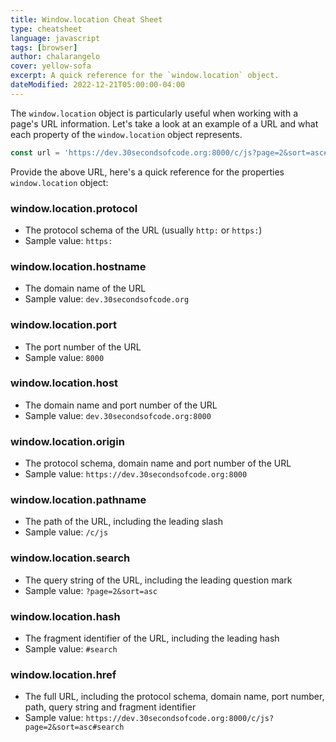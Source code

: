 ```yaml
---
title: Window.location Cheat Sheet
type: cheatsheet
language: javascript
tags: [browser]
author: chalarangelo
cover: yellow-sofa
excerpt: A quick reference for the `window.location` object.
dateModified: 2022-12-21T05:00:00-04:00
---
```


The `window.location` object is particularly useful when working with a page's URL information. Let's take a look at an example of a URL and what each property of the `window.location` object represents.

```js
const url = 'https://dev.30secondsofcode.org:8000/c/js?page=2&sort=asc#search';
```

Provide the above URL, here's a quick reference for the properties `window.location` object:

### window.location.protocol

- The protocol schema of the URL (usually `http:` or `https:`)
- Sample value: `https:`

### window.location.hostname

- The domain name of the URL
- Sample value: `dev.30secondsofcode.org`

### window.location.port

- The port number of the URL
- Sample value: `8000`

### window.location.host

- The domain name and port number of the URL
- Sample value: `dev.30secondsofcode.org:8000`

### window.location.origin

- The protocol schema, domain name and port number of the URL
- Sample value: `https://dev.30secondsofcode.org:8000`

### window.location.pathname

- The path of the URL, including the leading slash
- Sample value: `/c/js`

### window.location.search

- The query string of the URL, including the leading question mark
- Sample value: `?page=2&sort=asc`

### window.location.hash

- The fragment identifier of the URL, including the leading hash
- Sample value: `#search`

### window.location.href

- The full URL, including the protocol schema, domain name, port number, path, query string and fragment identifier
- Sample value: `https://dev.30secondsofcode.org:8000/c/js?page=2&sort=asc#search`
